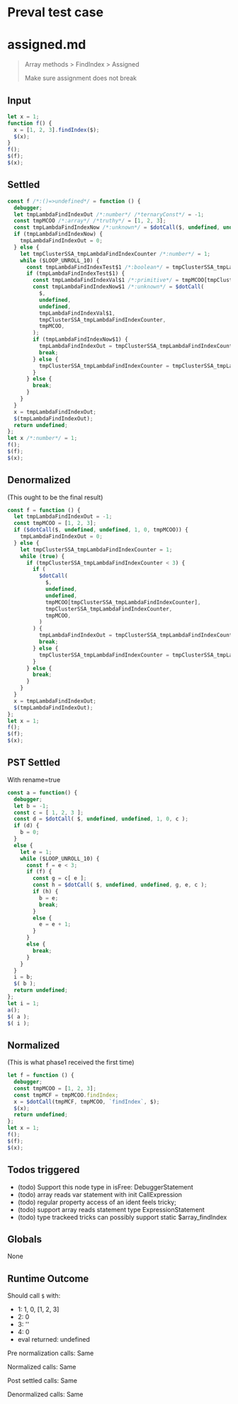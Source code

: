 # Preval test case

# assigned.md

> Array methods > FindIndex > Assigned
>
> Make sure assignment does not break

## Input

`````js filename=intro
let x = 1;
function f() {
  x = [1, 2, 3].findIndex($);
  $(x);
}
f();
$(f);
$(x);
`````


## Settled


`````js filename=intro
const f /*:()=>undefined*/ = function () {
  debugger;
  let tmpLambdaFindIndexOut /*:number*/ /*ternaryConst*/ = -1;
  const tmpMCOO /*:array*/ /*truthy*/ = [1, 2, 3];
  const tmpLambdaFindIndexNow /*:unknown*/ = $dotCall($, undefined, undefined, 1, 0, tmpMCOO);
  if (tmpLambdaFindIndexNow) {
    tmpLambdaFindIndexOut = 0;
  } else {
    let tmpClusterSSA_tmpLambdaFindIndexCounter /*:number*/ = 1;
    while ($LOOP_UNROLL_10) {
      const tmpLambdaFindIndexTest$1 /*:boolean*/ = tmpClusterSSA_tmpLambdaFindIndexCounter < 3;
      if (tmpLambdaFindIndexTest$1) {
        const tmpLambdaFindIndexVal$1 /*:primitive*/ = tmpMCOO[tmpClusterSSA_tmpLambdaFindIndexCounter];
        const tmpLambdaFindIndexNow$1 /*:unknown*/ = $dotCall(
          $,
          undefined,
          undefined,
          tmpLambdaFindIndexVal$1,
          tmpClusterSSA_tmpLambdaFindIndexCounter,
          tmpMCOO,
        );
        if (tmpLambdaFindIndexNow$1) {
          tmpLambdaFindIndexOut = tmpClusterSSA_tmpLambdaFindIndexCounter;
          break;
        } else {
          tmpClusterSSA_tmpLambdaFindIndexCounter = tmpClusterSSA_tmpLambdaFindIndexCounter + 1;
        }
      } else {
        break;
      }
    }
  }
  x = tmpLambdaFindIndexOut;
  $(tmpLambdaFindIndexOut);
  return undefined;
};
let x /*:number*/ = 1;
f();
$(f);
$(x);
`````


## Denormalized
(This ought to be the final result)

`````js filename=intro
const f = function () {
  let tmpLambdaFindIndexOut = -1;
  const tmpMCOO = [1, 2, 3];
  if ($dotCall($, undefined, undefined, 1, 0, tmpMCOO)) {
    tmpLambdaFindIndexOut = 0;
  } else {
    let tmpClusterSSA_tmpLambdaFindIndexCounter = 1;
    while (true) {
      if (tmpClusterSSA_tmpLambdaFindIndexCounter < 3) {
        if (
          $dotCall(
            $,
            undefined,
            undefined,
            tmpMCOO[tmpClusterSSA_tmpLambdaFindIndexCounter],
            tmpClusterSSA_tmpLambdaFindIndexCounter,
            tmpMCOO,
          )
        ) {
          tmpLambdaFindIndexOut = tmpClusterSSA_tmpLambdaFindIndexCounter;
          break;
        } else {
          tmpClusterSSA_tmpLambdaFindIndexCounter = tmpClusterSSA_tmpLambdaFindIndexCounter + 1;
        }
      } else {
        break;
      }
    }
  }
  x = tmpLambdaFindIndexOut;
  $(tmpLambdaFindIndexOut);
};
let x = 1;
f();
$(f);
$(x);
`````


## PST Settled
With rename=true

`````js filename=intro
const a = function() {
  debugger;
  let b = -1;
  const c = [ 1, 2, 3 ];
  const d = $dotCall( $, undefined, undefined, 1, 0, c );
  if (d) {
    b = 0;
  }
  else {
    let e = 1;
    while ($LOOP_UNROLL_10) {
      const f = e < 3;
      if (f) {
        const g = c[ e ];
        const h = $dotCall( $, undefined, undefined, g, e, c );
        if (h) {
          b = e;
          break;
        }
        else {
          e = e + 1;
        }
      }
      else {
        break;
      }
    }
  }
  i = b;
  $( b );
  return undefined;
};
let i = 1;
a();
$( a );
$( i );
`````


## Normalized
(This is what phase1 received the first time)

`````js filename=intro
let f = function () {
  debugger;
  const tmpMCOO = [1, 2, 3];
  const tmpMCF = tmpMCOO.findIndex;
  x = $dotCall(tmpMCF, tmpMCOO, `findIndex`, $);
  $(x);
  return undefined;
};
let x = 1;
f();
$(f);
$(x);
`````


## Todos triggered


- (todo) Support this node type in isFree: DebuggerStatement
- (todo) array reads var statement with init CallExpression
- (todo) regular property access of an ident feels tricky;
- (todo) support array reads statement type ExpressionStatement
- (todo) type trackeed tricks can possibly support static $array_findIndex


## Globals


None


## Runtime Outcome


Should call `$` with:
 - 1: 1, 0, [1, 2, 3]
 - 2: 0
 - 3: '<function>'
 - 4: 0
 - eval returned: undefined

Pre normalization calls: Same

Normalized calls: Same

Post settled calls: Same

Denormalized calls: Same
